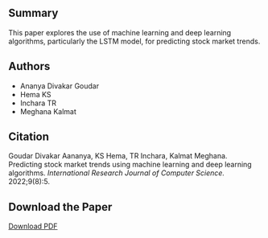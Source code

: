 ## Summary
This paper explores the use of machine learning and deep learning algorithms, particularly the LSTM model, for predicting stock market trends.

## Authors
- Ananya Divakar Goudar
- Hema KS
- Inchara TR
- Meghana Kalmat

## Citation
Goudar Divakar Aananya, KS Hema, TR Inchara, Kalmat Meghana. Predicting stock market trends using machine learning and deep learning algorithms. *International Research Journal of Computer Science.* 2022;9(8):5. 

## Download the Paper
[Download PDF](https://raw.githubusercontent.com/AnanyaGoudar/Stock-Market-Prediction-Paper/main/Predicting%20stock%20market%20trends%20using%20ML%20and%20deep%20learning%20algorithm.pdf)
